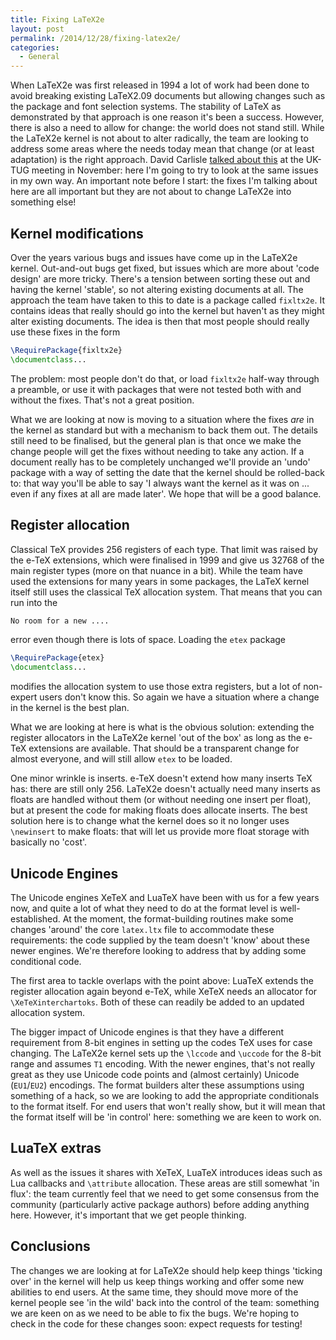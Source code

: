```yaml
---
title: Fixing LaTeX2e
layout: post
permalink: /2014/12/28/fixing-latex2e/
categories:
  - General
---
```

When LaTeX2e was first released in 1994 a lot of work had been done to avoid breaking existing LaTeX2.09 documents but allowing changes such as the package and font selection systems. The stability of LaTeX as demonstrated by that approach is one reason it's been a success. However, there is also a need to allow for change: the world does not stand still. While the LaTeX2e kernel is not about to alter radically, the team are looking to address some areas where the needs today mean that change (or at least adaptation) is the right approach. David Carlisle [talked about this](https://vimeo.com/113430065) at the UK-TUG meeting in November: here I'm going to try to look at the same issues in my own way. An important note before I start: the fixes I'm talking about here are all important but they are not about to change LaTeX2e into something else!

## Kernel modifications

Over the years various bugs and  issues have come up in the LaTeX2e kernel. Out-and-out bugs get fixed, but issues which are more about 'code design' are more tricky. There's a tension between sorting these out and having the kernel 'stable', so not altering existing documents at all. The approach the team have taken to this to date is a package called `fixltx2e`. It contains ideas that really should go into the kernel but haven't as they might alter existing documents. The idea is then that most people should really use these fixes in the form

```latex
\RequirePackage{fixltx2e}
\documentclass...
```

The problem: most people don't do that, or load `fixltx2e` half-way through a preamble, or use it with packages that were not tested both with and without the fixes. That's not a great position.

What we are looking at now is moving to a situation where the fixes _are_ in the kernel as standard but with a mechanism to back them out. The details still need to be finalised, but the general plan is that once we make the change people will get the fixes without needing to take any action. If a document really has to be completely unchanged we'll provide an 'undo' package with a way of setting the date that the kernel should be rolled-back to: that way you'll be able to say 'I always want the kernel as it was on ... even if any fixes at all are made later'. We hope that will be a good balance.

## Register allocation

Classical TeX provides 256 registers of each type. That limit was raised by the e-TeX extensions, which were finalised in 1999 and give us 32768 of the main register types (more on that nuance in a bit). While the team have used the extensions for many years in some packages, the LaTeX kernel itself still uses the classical TeX allocation system. That means that you can run into the

```latex
No room for a new ....
```

error even though there is lots of space. Loading the `etex` package

```latex
\RequirePackage{etex}
\documentclass...
```

modifies the allocation system to use those extra registers, but a lot of non-expert users don't know this. So again we have a situation where a change in the kernel is the best plan.

What we are looking at here is what is the obvious solution: extending the register allocators in the LaTeX2e kernel 'out of the box' as long as the e-TeX extensions are available. That should be a transparent change for almost everyone, and will still allow `etex` to be loaded.

One minor wrinkle is inserts. e-TeX doesn't extend how many inserts TeX has: there are still only 256. LaTeX2e doesn't actually need many inserts as floats are handled without them (or without needing one insert per float), but at present the code for making floats does allocate inserts. The best solution here is to change what the kernel does so it no longer uses `\newinsert` to make floats: that will let us provide more float storage with basically no 'cost'.

## Unicode Engines

The Unicode engines XeTeX and LuaTeX have been with us for a few years now, and quite a lot of what they need to do at the format level is well-established. At the moment, the format-building routines make some changes 'around' the core `latex.ltx` file to accommodate these requirements: the code supplied by the team doesn't 'know' about these newer engines. We're therefore looking to address that by adding some conditional code.

The first area to tackle overlaps with the point above: LuaTeX extends the register allocation again beyond e-TeX, while XeTeX needs an allocator for `\XeTeXinterchartoks`. Both of these can readily be added to an updated allocation system.

The bigger impact of Unicode engines is that they have a different requirement from 8-bit engines in setting up the codes TeX uses for case changing. The LaTeX2e kernel sets up the `\lccode` and `\uccode` for the 8-bit range and assumes `T1` encoding. With the newer engines, that's not really great as they use Unicode code points and (almost certainly) Unicode (`EU1`/`EU2`) encodings. The format builders alter these assumptions using something of a hack, so we are looking to add the appropriate conditionals to the format itself. For end users that won't really show, but it will mean that the format itself will be 'in control' here: something we are keen to work on.

## LuaTeX extras

As well as the issues it shares with XeTeX, LuaTeX introduces ideas such as Lua callbacks and `\attribute` allocation. These areas are still somewhat 'in flux': the team currently feel that we need to get some consensus from the community (particularly active package authors) before adding anything here. However, it's important that we get people thinking.

## Conclusions

The changes we are looking at for LaTeX2e should help keep things 'ticking over' in the kernel will help us keep things working and offer some new abilities to end users. At the same time, they should move more of the kernel people see 'in the wild' back into the control of the team: something we are keen on as we need to be able to fix the bugs. We're hoping to check in the code for these changes soon: expect requests for testing!
